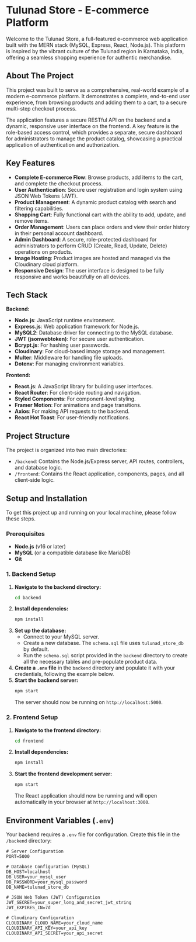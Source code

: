# Tulunad Store - E-commerce Platform

Welcome to the Tulunad Store, a full-featured e-commerce web application built with the MERN stack (MySQL, Express, React, Node.js). This platform is inspired by the vibrant culture of the Tulunad region in Karnataka, India, offering a seamless shopping experience for authentic merchandise.

## About The Project

This project was built to serve as a comprehensive, real-world example of a modern e-commerce platform. It demonstrates a complete, end-to-end user experience, from browsing products and adding them to a cart, to a secure multi-step checkout process.

The application features a secure RESTful API on the backend and a dynamic, responsive user interface on the frontend. A key feature is the role-based access control, which provides a separate, secure dashboard for administrators to manage the product catalog, showcasing a practical application of authentication and authorization.

## Key Features

- **Complete E-commerce Flow**: Browse products, add items to the cart, and complete the checkout process.
- **User Authentication**: Secure user registration and login system using JSON Web Tokens (JWT).
- **Product Management**: A dynamic product catalog with search and filtering capabilities.
- **Shopping Cart**: Fully functional cart with the ability to add, update, and remove items.
- **Order Management**: Users can place orders and view their order history in their personal account dashboard.
- **Admin Dashboard**: A secure, role-protected dashboard for administrators to perform CRUD (Create, Read, Update, Delete) operations on products.
- **Image Hosting**: Product images are hosted and managed via the Cloudinary cloud platform.
- **Responsive Design**: The user interface is designed to be fully responsive and works beautifully on all devices.

## Tech Stack

**Backend:**
- **Node.js**: JavaScript runtime environment.
- **Express.js**: Web application framework for Node.js.
- **MySQL2**: Database driver for connecting to the MySQL database.
- **JWT (jsonwebtoken)**: For secure user authentication.
- **Bcrypt.js**: For hashing user passwords.
- **Cloudinary**: For cloud-based image storage and management.
- **Multer**: Middleware for handling file uploads.
- **Dotenv**: For managing environment variables.

**Frontend:**
- **React.js**: A JavaScript library for building user interfaces.
- **React Router**: For client-side routing and navigation.
- **Styled Components**: For component-level styling.
- **Framer Motion**: For animations and page transitions.
- **Axios**: For making API requests to the backend.
- **React Hot Toast**: For user-friendly notifications.

## Project Structure

The project is organized into two main directories:

- `/backend`: Contains the Node.js/Express server, API routes, controllers, and database logic.
- `/frontend`: Contains the React application, components, pages, and all client-side logic.

## Setup and Installation

To get this project up and running on your local machine, please follow these steps.

### Prerequisites

- **Node.js** (v16 or later)
- **MySQL** (or a compatible database like MariaDB)
- **Git**

### 1. Backend Setup

1.  **Navigate to the backend directory:**
    ```bash
    cd backend
    ```
2.  **Install dependencies:**
    ```bash
    npm install
    ```
3.  **Set up the database:**
    - Connect to your MySQL server.
    - Create a new database. The `schema.sql` file uses `tulunad_store_db` by default.
    - Run the `schema.sql` script provided in the `backend` directory to create all the necessary tables and pre-populate product data.
4.  **Create a `.env` file** in the `backend` directory and populate it with your credentials, following the example below.
5.  **Start the backend server:**
    ```bash
    npm start
    ```
    The server should now be running on `http://localhost:5000`.

### 2. Frontend Setup

1.  **Navigate to the frontend directory:**
    ```bash
    cd frontend
    ```
2.  **Install dependencies:**
    ```bash
    npm install
    ```
3.  **Start the frontend development server:**
    ```bash
    npm start
    ```
    The React application should now be running and will open automatically in your browser at `http://localhost:3000`.

## Environment Variables (`.env`)

Your backend requires a `.env` file for configuration. Create this file in the `/backend` directory:

```env
# Server Configuration
PORT=5000

# Database Configuration (MySQL)
DB_HOST=localhost
DB_USER=your_mysql_user
DB_PASSWORD=your_mysql_password
DB_NAME=tulunad_store_db

# JSON Web Token (JWT) Configuration
JWT_SECRET=your_super_long_and_secret_jwt_string
JWT_EXPIRES_IN=7d

# Cloudinary Configuration
CLOUDINARY_CLOUD_NAME=your_cloud_name
CLOUDINARY_API_KEY=your_api_key
CLOUDINARY_API_SECRET=your_api_secret
